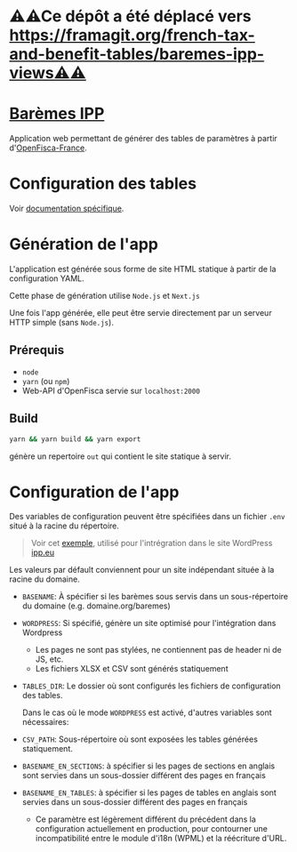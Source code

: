 # **⚠⚠Ce dépôt a été déplacé vers https://framagit.org/french-tax-and-benefit-tables/baremes-ipp-views⚠⚠**

# [Barèmes IPP](http://baremes-ipp.pagnoux.eu/)

Application web permettant de générer des tables de paramètres à partir d'[OpenFisca-France](https://github.com/openfisca/openfisca-france).

# Configuration des tables

Voir [documentation spécifique](./config-doc.md).

# Génération de l'app

L'application est générée sous forme de site HTML statique à partir de la configuration YAML.

Cette phase de génération utilise `Node.js` et `Next.js`

Une fois l'app générée, elle peut être servie directement par un serveur HTTP simple (sans `Node.js`).

## Prérequis

- `node`
- `yarn` (ou `npm`)
- Web-API d'OpenFisca servie sur `localhost:2000`

## Build

```sh
yarn && yarn build && yarn export
```

génère un repertoire `out` qui contient le site statique à servir.

# Configuration de l'app

Des variables de configuration peuvent être spécifiées dans un fichier `.env` situé à la racine du répertoire.
> Voir cet [exemple](https://github.com/fpagnoux/baremes-ipp-views/blob/master/.env-prod.wp), utilisé pour l'intrégration dans le site WordPress [ipp.eu](https://ipp.eu/)

Les valeurs par défault conviennent pour un site indépendant située à la racine du domaine.

- `BASENAME`: À spécifier si les barèmes sous servis dans un sous-répertoire du domaine (e.g. domaine.org/baremes)
- `WORDPRESS`: Si spécifié, génère un site optimisé pour l'intégration dans Wordpress
  - Les pages ne sont pas stylées, ne contiennent pas de header ni de JS, etc.
  - Les fichiers XLSX et CSV sont générés statiquement
- `TABLES_DIR`: Le dossier où sont configurés les fichiers de configuration des tables.

  Dans le cas où le mode `WORDPRESS` est activé, d'autres variables sont nécessaires:

- `CSV_PATH`: Sous-répertoire où sont exposées les tables générées statiquement.
- `BASENAME_EN_SECTIONS`: à spécifier si les pages de sections en anglais sont servies dans un sous-dossier différent des pages en français
- `BASENAME_EN_TABLES`: à spécifier si les pages de tables en anglais sont servies dans un sous-dossier différent des pages en français
  - Ce paramètre est légèrement différent du précédent dans la configuration actuellement en production, pour contourner une incompatibilité entre le module d'i18n (WPML) et la réécriture d'URL.

